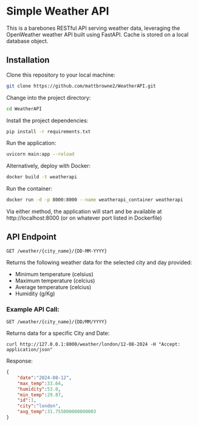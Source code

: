 # Simple Weather API

This is a barebones RESTful API serving weather data, leveraging the OpenWeather weather API built using FastAPI. Cache is stored on a local database object.

## Installation

Clone this repository to your local machine:
```bash
git clone https://github.com/mattbrowne2/WeatherAPI.git
```

Change into the project directory:

```bash
cd WeatherAPI
```

Install the project dependencies:

```bash
pip install -r requirements.txt
```

Run the application:

```bash
uvicorn main:app --reload
```

Alternatively, deploy with Docker:

```bash
docker build -t weatherapi
```

Run the container:

```bash
docker run -d -p 8000:8000 --name weatherapi_container weatherapi
```

Via either method, the application will start and be available at http://localhost:8000 (or on whatever port listed in Dockerfile)

## API Endpoint

```http
GET /weather/{city_name}/{DD-MM-YYYY}
```

Returns the following weather data for the selected city and day provided:

* Minimum temperature (celsius)
* Maximum temperature (celcius)
* Average temperature (celcius)
* Humidity (g/Kg)


### Example API Call:

```http
GET /weather/{city_name}/{DD/MM/YYYY}
```
Returns data for a specific City and Date:

```console
curl http://127.0.0.1:8000/weather/london/12-08-2024 -H "Accept: application/json"
```
Response:
```json
{
    "date":"2024-08-12",
    "max_temp":33.64,
    "humidity":53.0,
    "min_temp":29.87,
    "id":1,
    "city":"london",
    "avg_temp":31.755000000000003
}
```
